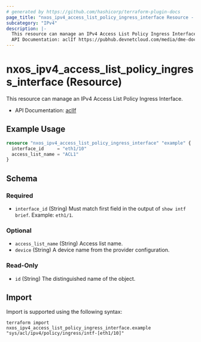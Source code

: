 ```yaml
---
# generated by https://github.com/hashicorp/terraform-plugin-docs
page_title: "nxos_ipv4_access_list_policy_ingress_interface Resource - terraform-provider-nxos"
subcategory: "IPv4"
description: |-
  This resource can manage an IPv4 Access List Policy Ingress Interface.
  API Documentation: aclIf https://pubhub.devnetcloud.com/media/dme-docs-10-2-2/docs/Security%20and%20Policing/acl:If/
---
```


# nxos_ipv4_access_list_policy_ingress_interface (Resource)

This resource can manage an IPv4 Access List Policy Ingress Interface.

- API Documentation: [aclIf](https://pubhub.devnetcloud.com/media/dme-docs-10-2-2/docs/Security%20and%20Policing/acl:If/)

## Example Usage

```terraform
resource "nxos_ipv4_access_list_policy_ingress_interface" "example" {
  interface_id     = "eth1/10"
  access_list_name = "ACL1"
}
```

<!-- schema generated by tfplugindocs -->
## Schema

### Required

- `interface_id` (String) Must match first field in the output of `show intf brief`. Example: `eth1/1`.

### Optional

- `access_list_name` (String) Access list name.
- `device` (String) A device name from the provider configuration.

### Read-Only

- `id` (String) The distinguished name of the object.

## Import

Import is supported using the following syntax:

```shell
terraform import nxos_ipv4_access_list_policy_ingress_interface.example "sys/acl/ipv4/policy/ingress/intf-[eth1/10]"
```
